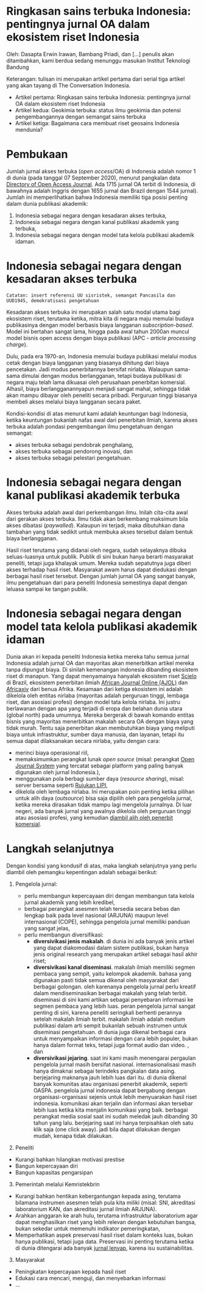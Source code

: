 Ringkasan sains terbuka Indonesia: pentingnya jurnal OA dalam ekosistem riset Indonesia
===

Oleh: 
Dasapta Erwin Irawan, Bambang Priadi, dan [...] penulis akan ditambahkan, kami berdua sedang menunggu masukan
Institut Teknologi Bandung

Keterangan: tulisan ini merupakan artikel pertama dari serial tiga artikel yang akan tayang di The Conversation Indonesia. 

- Artikel pertama: Ringkasan sains terbuka Indonesia: pentingnya jurnal OA dalam ekosistem riset Indonesia
- Artikel kedua: Geokimia terbuka: status ilmu geokimia dan potensi pengembangannya dengan semangat sains terbuka
- Artikel ketiga: Bagaimana cara membuat riset geosains Indonesia mendunia?


# Pembukaan

Jumlah jurnal akses terbuka (_open access_/OA) di Indonesia adalah nomor 1 di dunia (pada tanggal 07 September 2020), menurut pangkalan data [Directory of Open Access Journal](https://doaj.org/search?source=%7B%22query%22%3A%7B%22filtered%22%3A%7B%22filter%22%3A%7B%22bool%22%3A%7B%22must%22%3A%5B%7B%22term%22%3A%7B%22_type%22%3A%22journal%22%7D%7D%5D%7D%7D%2C%22query%22%3A%7B%22match_all%22%3A%7B%7D%7D%7D%7D%7D). Ada 1715 jurnal OA terbit di Indonesia, di bawahnya adalah Inggris dengan 1655 jurnal dan Brazil dengan 1544 jurnal). Jumlah ini memperlihatkan bahwa Indonesia memiliki tiga posisi penting dalam dunia publikasi akademik:

1. Indonesia sebagai negara dengan kesadaran akses terbuka,
2. Indonesia sebagai negara dengan kanal publikasi akademik yang terbuka,
3. Indonesia sebagai negara dengan model tata kelola publikasi akademik idaman. 


# Indonesia sebagai negara dengan kesadaran akses terbuka 

`Catatan: insert referensi UU sisristek, semangat Pancasila dan UUD1945, demokratisasi pengetahuan`

Kesadaran akses terbuka ini merupakan salah satu modal utama bagi ekosistem riset, terutama ketika, mitra kita di negara maju memulai budaya publikasinya dengan model berbasis biaya langganan *subscription-based*. Model ini bertahan sangat lama, hingga pada awal tahun 2000an muncul model bisnis open access dengan biaya publikasi (APC - *article processing charge*).

Dulu, pada era 1970-an, Indonesia memulai budaya publikasi melalui modus cetak dengan biaya langganan yang biasanya dihitung dari biaya pencetakan. Jadi modus penerbitannya bersifat nirlaba. Walaupun sama-sama dimulai dengan modus berlangganan, tetapi budaya publikasi di negara maju telah lama dikuasai oleh perusahaan penerbitan komersial. Alhasil, biaya berlangganannyapun menjadi sangat mahal, sehingga tidak akan mampu dibayar oleh peneliti secara pribadi. Perguruan tinggi biasanya membeli akses melalui biaya langganan secara paket.

Kondisi-kondisi di atas menurut kami adalah keuntungan bagi Indonesia, ketika keuntungan bukanlah nafas awal dari penerbitan ilmiah, karena akses terbuka adalah pondasi pengembangan ilmu pengetahuan dengan semangat: 

* akses terbuka sebagai pendobrak penghalang, 
* akses terbuka sebagai pendorong inovasi, dan 
* akses terbuka sebagai pelestari pengetahuan.

# Indonesia sebagai negara dengan kanal publikasi akademik terbuka

Akses terbuka adalah awal dari perkembangan ilmu. Inilah cita-cita awal dari gerakan akses terbuka. Ilmu tidak akan berkembang maksimum bila akses dibatasi (_paywalled_). Kalaupun ini terjadi, maka dibutuhkan dana tambahan yang tidak sedikit untuk membuka akses tersebut dalam bentuk biaya berlangganan.

Hasil riset terutama yang didanai oleh negara, sudah selayaknya dibuka seluas-luasnya untuk publik. Publik di sini bukan hanya berarti masyarakat peneliti, tetapi juga khalayak umum. Mereka sudah sepatutnya juga diberi akses terhadap hasil riset. Masyarakat awam harus dapat diedukasi dengan berbagai hasil riset tersebut. Dengan jumlah jurnal OA yang sangat banyak, ilmu pengetahuan dari para peneliti Indonesia semestinya dapat dengan leluasa sampai ke tangan publik.
 

# Indonesia sebagai negara dengan model tata kelola publikasi akademik idaman 

Dunia akan iri kepada peneliti Indonesia ketika mereka tahu semua jurnal Indonesia adalah jurnal OA dan mayoritas akan menerbitkan artikel mereka tanpa dipungut biaya. Di sinilah kemenangan indonesia dibanding ekosistem riset di manapun. Yang dapat menyamainya hanyalah ekosistem riset [Scielo](scielo.org) di Brazil, ekosistem penerbitan ilmiah [African Journal Online (AJOL)](https://www.ajol.info/index.php/ajol) dan [Africaxiv](https://info.africarxiv.org/) dari benua Afrika. Kesamaan dari ketiga ekosistem ini adalah dikelola oleh entitas nirlaba (mayoritas adalah perguruan tinggi, lembaga riset, dan asosiasi profesi) dengan model tata kelola nirlaba. Ini justru berlawanan dengan apa yang terjadi di eropa dan belahan dunia utara (global north) pada umumnya. Mereka bergerak di bawah komando entitas bisnis yang mayoritas menerbitkan makalah secara OA dengan biaya yang tidak murah. Tentu saja penerbitan akan membutuhkan biaya yang meliputi biaya untuk infrastruktur, sumber daya manusia, dan layanan, tetapi itu semua dapat dilaksanakan secara nirlaba, yaitu dengan cara:

* merinci biaya operasional riil,
* memaksimumkan perangkat lunak *open source* (misal: perangkat [Open Journal System](https://pkp.sfu.ca/ojs/) yang tercatat sebagai platform yang paling banyak digunakan oleh jurnal Indonesia.), 
* menggunakan pola berbagi sumber daya (_resource sharing_), misal: server bersama seperti [Rujukan LIPI](https://rujukan.lipi.go.id/), 
* dikelola oleh lembaga nirlaba. Ini merupakan poin penting ketika pilihan untuk alih daya (_outsource_) bisa saja dipilih oleh para pengelola jurnal, ketika mereka dirasakan tidak mampu lagi mengelola jurnalnya. Di luar negeri, ada banyak jurnal yang awalnya dikelola oleh perguruan tinggi atau asosiasi profesi, yang kemudian [diambil alih oleh penerbit komersial](https://journals.plos.org/plosone/article?id=10.1371/journal.pone.0127502).
 

# Langkah selanjutnya

Dengan kondisi yang kondusif di atas, maka langkah selanjutnya yang perlu diambil oleh pemangku kepentingan adalah sebagai berikut:

1. Pengelola jurnal: 
	- perlu membangun kepercayaan diri dengan membangun tata kelola jurnal akademik yang lebih kredibel, 
	- berbagai perangkat asesmen telah tersedia secara bebas dan lengkap baik pada level nasional (ARJUNA) maupun level internasional (COPE), sehingga pengelola jurnal memiliki panduan yang sangat jelas,
	- perlu membangun diversifikasi: 
		- **diversivikasi jenis makalah**. di dunia ini ada banyak jenis artikel yang dapat diakomodasi dalam sistem publikasi, bukan hanya jenis original research yang merupakan artikel sebagai hasil akhir riset; 
		- **diversivikasi kanal diseminasi**. makalah ilmiah memiliki segmen pembaca yang sempit, yaitu kelompok akademik. bahasa yang digunakan pasti tidak semua dikenal oleh masyarakat dari berbagai golongan. oleh karenanya pengelola jurnal perlu kreatif dalam mendiseminasikan berbagai makalah yang telah terbit. diseminasi di sini kami artikan sebagai penyebaran informasi ke segmen pembaca yang lebih luas. peran pengelola jurnal sangat penting di sini, karena peneliti seringkali berhenti perannya setelah makalah ilmiah terbit. makalah ilmiah adalah medium publikasi dalam arti sempit bukanlah sebuah instrumen untuk diseminasi pengetahuan. di dunia juga dikenal berbagai cara untuk menyampaikan informasi dengan cara lebih populer, bukan hanya dalam format teks, tetapi juga format audio dan video. , dan 
		- **diversivikasi jejaring**. saat ini kami masih menengarai pergaulan pengelola jurnal masih bersifat nasional. internasionalisasi masih hanya dimaknai sebagai terindeks pangkalan data asing. berjejaring maknanya jauh lebih luas dari itu. di dunia dikenal banyak komunitas atau organisasi penerbit akademik, seperti OASPA. pengelola jurnal indonesia dapat bergabung dengan organisasi-organisasi sejenis untuk lebih menyuarakan hasil riset indonesia. komunikasi akan terjalin dan informasi akan tersebar lebih luas ketika kita menjalin komunikasi yang baik. berbagai perangkat media sosial saat ini sudah meledak jauh dibanding 30 tahun yang lalu. berjejaring saat ini hanya terpisahkan oleh satu klik saja (one click away). jadi bila dapat dilakukan dengan mudah, kenapa tidak dilakukan. 

2. Peneliti

* Kurangi bahkan hilangkan motivasi prestise
* Bangun kepercayaan diri 
* Bangun kapasitas pengarsipan


3. Pemerintah melalui Kemristekbrin

* Kurangi bahkan hentikan kebergantungan kepada asing, terutama bilamana instrumen asesmen telah pula kita miliki (misal: SNI, akreditasi laboratorium KAN, dan akreditasi jurnal ilmiah ARJUNA). 
* Arahkan anggaran ke arah hulu, terutama infrastruktur laboratorium agar dapat menghasilkan riset yang lebih relevan dengan kebutuhan bangsa, bukan sekedar untuk memenuhi indikator pemeringkatan,
* Memperhatikan aspek preservasi hasil riset dalam konteks luas, bukan hanya publikasi, tetapi juga data. Preservasi ini penting terutama ketika di dunia ditengarai ada banyak [jurnal lenyap](https://journals.plos.org/plosone/article?id=10.1371/journal.pone.0127502), karena isu sustainabilitas. 


3. Masyarakat 

* Peningkatan kepercayaan kepada hasil riset
* Edukasi cara mencari, menguji, dan menyebarkan informasi
* ... 









